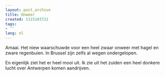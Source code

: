 ```yaml
---
layout: post_archive
title: Onweer
created: 1115103722
tags:
- ''
lang: nl
---
```

Amaai. Het niew waarschuwde voor een heel zwaar onweer met hagel en zware regenbuien.  In Brussel zijn zelfs al wegen ondergelopen.

En eigenlijk ziet het er heel mooi uit. Ik zie uit het zuiden een heel donkere lucht over Antwerpen komen aandrijven. 
